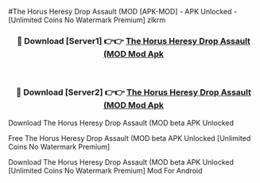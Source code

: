 #The Horus Heresy Drop Assault (MOD [APK-MOD] - APK Unlocked - [Unlimited Coins No Watermark Premium] zlkrm



<div align="center">

<h3>🔴 Download [Server1] 👉👉 <a href="https://momento.my/?title=The_Horus_Heresy_Drop_Assault_(MOD">The Horus Heresy Drop Assault (MOD Mod Apk</a></h3><br>

<h3>🔴 Download [Server2] 👉👉 <a href="https://momento.my/?title=The_Horus_Heresy_Drop_Assault_(MOD">The Horus Heresy Drop Assault (MOD Mod Apk</a></h3>
</div>



Download The Horus Heresy Drop Assault (MOD beta APK Unlocked

Free The Horus Heresy Drop Assault (MOD beta APK Unlocked [Unlimited Coins No Watermark Premium]

Download The Horus Heresy Drop Assault (MOD beta APK Unlocked [Unlimited Coins No Watermark Premium] Mod For Android
